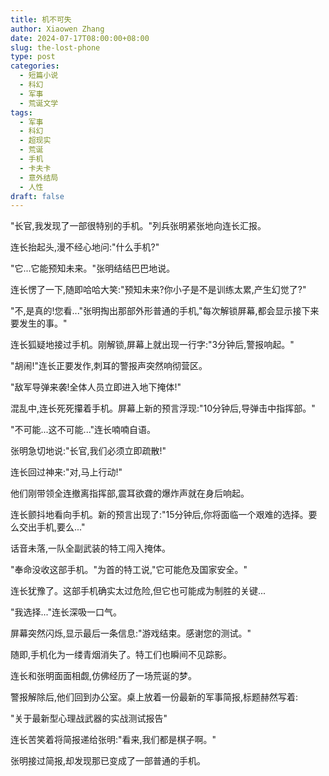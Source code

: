 ```yaml
---
title: 机不可失
author: Xiaowen Zhang
date: 2024-07-17T08:00:00+08:00
slug: the-lost-phone
type: post
categories:
  - 短篇小说
  - 科幻
  - 军事
  - 荒诞文学
tags:
  - 军事
  - 科幻
  - 超现实
  - 荒诞
  - 手机
  - 卡夫卡
  - 意外结局
  - 人性
draft: false
---
```


"长官,我发现了一部很特别的手机。"列兵张明紧张地向连长汇报。

连长抬起头,漫不经心地问:"什么手机?"

"它...它能预知未来。"张明结结巴巴地说。

连长愣了一下,随即哈哈大笑:"预知未来?你小子是不是训练太累,产生幻觉了?"

"不,是真的!您看..."张明掏出那部外形普通的手机,"每次解锁屏幕,都会显示接下来要发生的事。"

连长狐疑地接过手机。刚解锁,屏幕上就出现一行字:"3分钟后,警报响起。"

"胡闹!"连长正要发作,刺耳的警报声突然响彻营区。

"敌军导弹来袭!全体人员立即进入地下掩体!"

混乱中,连长死死攥着手机。屏幕上新的预言浮现:"10分钟后,导弹击中指挥部。"

"不可能...这不可能..."连长喃喃自语。

张明急切地说:"长官,我们必须立即疏散!"

连长回过神来:"对,马上行动!"

他们刚带领全连撤离指挥部,震耳欲聋的爆炸声就在身后响起。

连长颤抖地看向手机。新的预言出现了:"15分钟后,你将面临一个艰难的选择。要么交出手机,要么..."

话音未落,一队全副武装的特工闯入掩体。

"奉命没收这部手机。"为首的特工说,"它可能危及国家安全。"

连长犹豫了。这部手机确实太过危险,但它也可能成为制胜的关键...

"我选择..."连长深吸一口气。

屏幕突然闪烁,显示最后一条信息:"游戏结束。感谢您的测试。"

随即,手机化为一缕青烟消失了。特工们也瞬间不见踪影。

连长和张明面面相觑,仿佛经历了一场荒诞的梦。

警报解除后,他们回到办公室。桌上放着一份最新的军事简报,标题赫然写着:

"关于最新型心理战武器的实战测试报告"

连长苦笑着将简报递给张明:"看来,我们都是棋子啊。"

张明接过简报,却发现那已变成了一部普通的手机。